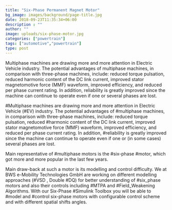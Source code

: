 ```yaml
---
title: "Six-Phase Permanent Magnet Motor"
bg_image: images/background/page-title.jpg
date: 2018-09-23T11:35:34+06:00
description : ""
author: ""
image: uploads/six-phase-motor.jpg
categories: ["powertrain"]
tags: ["automotive","powertrain"]
type: post
---
```


Multiphase machines are drawing more and more attention in Electric Vehicle industry. The potential advantages of multiphase machines, in comparison with three-phase machines, include: reduced torque pulsation, reduced harmonic content of the DC link current, improved stator magnetomotive force (MMF) waveform, improved efficiency, and reduced per phase current rating. In addition, reliability is greatly improved since the machine can continue to operate even if one or several phases are lost.

#Multiphase machines are drawing more and more attention in Electric Vehicle (#EV) industry. The potential advantages of #multiphase machines, in comparison with three-phase machines, include: reduced torque pulsation, reduced #harmonic  content of the DC link current, improved stator magnetomotive force  (MMF) waveform, improved efficiency, and reduced per phase current  rating. In addition, #reliability is greatly improved since the machine can continue to operate even if one or (in some cases) several phases are lost. 

Main representative of #multiphase motors is the #six-phase #motor, which got more and more popular in the last few years.

Main draw-back at such a motor is its modelling and control difficulty. We at BWS e-Mobility Technologies GmbH are working on different modelling approaches (#VSD , Double #DQ) for better understanding of #six_phase motors and also their controls including #MTPA and #Field_Weakening Algorithms. With our Six-Phase #Simulink Toolbox you will be able to #model and #control six-phase motors with configurable control scheme and with different spatial shifts angles.  